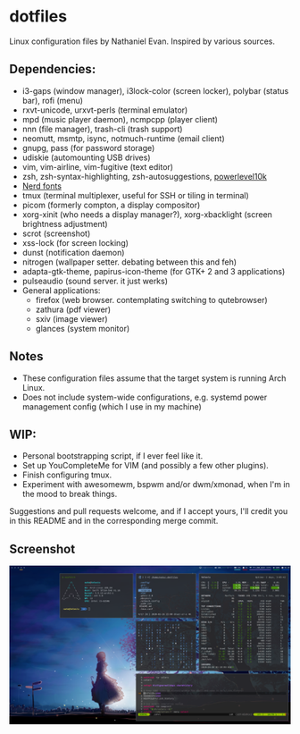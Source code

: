 # dotfiles
Linux configuration files by Nathaniel Evan. Inspired by various sources.

## Dependencies:
* i3-gaps (window manager), i3lock-color (screen locker), polybar (status bar), rofi (menu)
* rxvt-unicode, urxvt-perls (terminal emulator)
* mpd (music player daemon), ncmpcpp (player client)
* nnn (file manager), trash-cli (trash support)
* neomutt, msmtp, isync, notmuch-runtime (email client)
* gnupg, pass (for password storage)
* udiskie (automounting USB drives)
* vim, vim-airline, vim-fugitive (text editor)
* zsh, zsh-syntax-highlighting, zsh-autosuggestions, [powerlevel10k](https://github.com/romkatv/powerlevel10k)
* [Nerd fonts](https://github.com/ryanoasis/nerd-fonts)
* tmux (terminal multiplexer, useful for SSH or tiling in terminal)
* picom (formerly compton, a display compositor)
* xorg-xinit (who needs a display manager?), xorg-xbacklight (screen brightness adjustment)
* scrot (screenshot)
* xss-lock (for screen locking)
* dunst (notification daemon)
* nitrogen (wallpaper setter. debating between this and feh)
* adapta-gtk-theme, papirus-icon-theme (for GTK+ 2 and 3 applications)
* pulseaudio (sound server. it just werks)
* General applications:
  - firefox (web browser. contemplating switching to qutebrowser)
  - zathura (pdf viewer)
  - sxiv (image viewer)
  - glances (system monitor)

## Notes
* These configuration files assume that the target system is running Arch Linux.
* Does not include system-wide configurations, e.g. systemd power management config (which I use in my machine)

## WIP:
* Personal bootstrapping script, if I ever feel like it.
* Set up YouCompleteMe for VIM (and possibly a few other plugins).
* Finish configuring tmux.
* Experiment with awesomewm, bspwm and/or dwm/xmonad, when I'm in the mood to break things.

Suggestions and pull requests welcome, and if I accept yours, I'll credit you in this README and in the corresponding merge commit.

## Screenshot

![Nate's desktop](./screenshot.png?raw=true "Nate's desktop")
